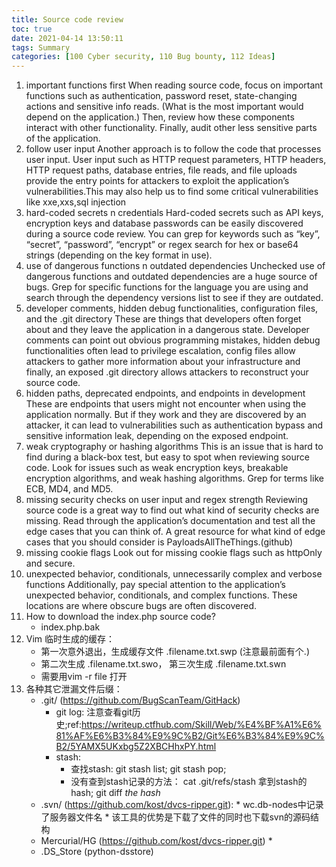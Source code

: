 ```yaml
---
title: Source code review
toc: true
date: 2021-04-14 13:50:11
tags: Summary
categories: [100 Cyber security, 110 Bug bounty, 112 Ideas]
---
```


1. important functions first
      When reading source code, focus on important functions such as authentication, password reset, state-changing actions and sensitive info reads. (What is the most important would depend on the application.) Then, review how these components interact with other functionality. Finally, audit other less sensitive parts of the application.
1. follow user input
      Another approach is to follow the code that processes user input. User input such as HTTP request parameters, HTTP headers, HTTP request paths, database entries, file reads, and file uploads provide the entry points for attackers to exploit the application’s vulnerabilities.This may also help us to find some critical vulnerabilities like xxe,xxs,sql injection
1. hard-coded secrets n credentials
      Hard-coded secrets such as API keys, encryption keys and database passwords can be easily discovered during a source code review. You can grep for keywords such as “key”, “secret”, “password”, “encrypt” or regex search for hex or base64 strings (depending on the key format in use).
1. use of dangerous functions n outdated dependencies
      Unchecked use of dangerous functions and outdated dependencies are a huge source of bugs. Grep for specific functions for the language you are using and search through the dependency versions list to see if they are outdated.
1. developer comments, hidden debug functionalities, configuration files, and the .git directory
      These are things that developers often forget about and they leave the application in a dangerous state. Developer comments can point out obvious programming mistakes, hidden debug functionalities often lead to privilege escalation, config files allow attackers to gather more information about your infrastructure and finally, an exposed .git directory allows attackers to reconstruct your source code.
1. hidden paths, deprecated endpoints, and endpoints in development
      These are endpoints that users might not encounter when using the application normally. But if they work and they are discovered by an attacker, it can lead to vulnerabilities such as authentication bypass and sensitive information leak, depending on the exposed endpoint.
1. weak cryptography or hashing algorithms
      This is an issue that is hard to find during a black-box test, but easy to spot when reviewing source code. Look for issues such as weak encryption keys, breakable encryption algorithms, and weak hashing algorithms. Grep for terms like ECB, MD4, and MD5.
1. missing security checks on user input and regex strength
      Reviewing source code is a great way to find out what kind of security checks are missing. Read through the application’s documentation and test all the edge cases that you can think of. A great resource for what kind of edge cases that you should consider is PayloadsAllTheThings.(github)
1. missing cookie flags
      Look out for missing cookie flags such as httpOnly and secure.
1. unexpected behavior, conditionals, unnecessarily complex and verbose functions
      Additionally, pay special attention to the application’s unexpected behavior, conditionals, and complex functions. These locations are where obscure bugs are often discovered.
1. How to download the index.php source code?
      *  index.php.bak
1. Vim 临时生成的缓存：
      *  第一次意外退出，生成缓存文件 .filename.txt.swp (注意最前面有个.)
      *  第二次生成 .filename.txt.swo， 第三次生成 .filename.txt.swn
      *  需要用vim -r file 打开
1. 各种其它泄漏文件后缀：
      *  .git/ (https://github.com/BugScanTeam/GitHack)
          * git log: 注意查看git历史;ref:https://writeup.ctfhub.com/Skill/Web/%E4%BF%A1%E6%81%AF%E6%B3%84%E9%9C%B2/Git%E6%B3%84%E9%9C%B2/5YAMX5UKxbg5Z2XBCHhxPY.html
          * stash:
              *  查找stash: git stash list; git stash pop;
              *  没有查到stash记录的方法： cat .git/refs/stash 拿到stash的hash; git diff *the hash*
      *  .svn/ (https://github.com/kost/dvcs-ripper.git):
              * wc.db-nodes中记录了服务器文件名
              * 该工具的优势是下载了文件的同时也下载svn的源码结构
      *   Mercurial/HG (https://github.com/kost/dvcs-ripper.git)
              * 
      *  .DS_Store (python-dsstore)
